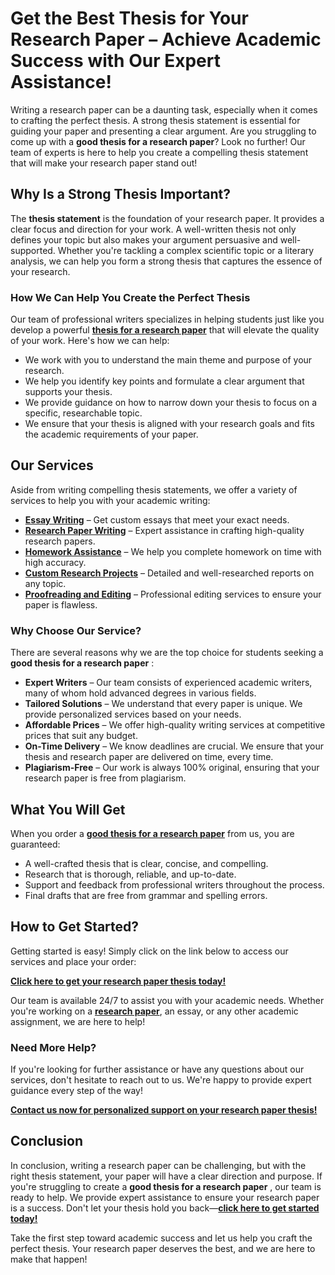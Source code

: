 # Get the Best Thesis for Your Research Paper – Achieve Academic Success with Our Expert Assistance!

Writing a research paper can be a daunting task, especially when it comes to crafting the perfect thesis. A strong thesis statement is essential for guiding your paper and presenting a clear argument. Are you struggling to come up with a **good thesis for a research paper**? Look no further! Our team of experts is here to help you create a compelling thesis statement that will make your research paper stand out!

## Why Is a Strong Thesis Important?

The **thesis statement** is the foundation of your research paper. It provides a clear focus and direction for your work. A well-written thesis not only defines your topic but also makes your argument persuasive and well-supported. Whether you're tackling a complex scientific topic or a literary analysis, we can help you form a strong thesis that captures the essence of your research.

### How We Can Help You Create the Perfect Thesis

Our team of professional writers specializes in helping students just like you develop a powerful [**thesis for a research paper**](https://tinyurl.com/topessay?keyword=good+thesis+for+a+research+paper) that will elevate the quality of your work. Here's how we can help:

- We work with you to understand the main theme and purpose of your research.
- We help you identify key points and formulate a clear argument that supports your thesis.
- We provide guidance on how to narrow down your thesis to focus on a specific, researchable topic.
- We ensure that your thesis is aligned with your research goals and fits the academic requirements of your paper.

## Our Services

Aside from writing compelling thesis statements, we offer a variety of services to help you with your academic writing:

- [**Essay Writing**](https://tinyurl.com/topessay?keyword=good+thesis+for+a+research+paper) – Get custom essays that meet your exact needs.
- [**Research Paper Writing**](https://tinyurl.com/topessay?keyword=good+thesis+for+a+research+paper) – Expert assistance in crafting high-quality research papers.
- [**Homework Assistance**](https://tinyurl.com/topessay?keyword=good+thesis+for+a+research+paper) – We help you complete homework on time with high accuracy.
- [**Custom Research Projects**](https://tinyurl.com/topessay?keyword=good+thesis+for+a+research+paper) – Detailed and well-researched reports on any topic.
- [**Proofreading and Editing**](https://tinyurl.com/topessay?keyword=good+thesis+for+a+research+paper) – Professional editing services to ensure your paper is flawless.

### Why Choose Our Service?

There are several reasons why we are the top choice for students seeking a **good thesis for a research paper** :

- **Expert Writers** – Our team consists of experienced academic writers, many of whom hold advanced degrees in various fields.
- **Tailored Solutions** – We understand that every paper is unique. We provide personalized services based on your needs.
- **Affordable Prices** – We offer high-quality writing services at competitive prices that suit any budget.
- **On-Time Delivery** – We know deadlines are crucial. We ensure that your thesis and research paper are delivered on time, every time.
- **Plagiarism-Free** – Our work is always 100% original, ensuring that your research paper is free from plagiarism.

## What You Will Get

When you order a [**good thesis for a research paper**](https://tinyurl.com/topessay?keyword=good+thesis+for+a+research+paper) from us, you are guaranteed:

- A well-crafted thesis that is clear, concise, and compelling.
- Research that is thorough, reliable, and up-to-date.
- Support and feedback from professional writers throughout the process.
- Final drafts that are free from grammar and spelling errors.

## How to Get Started?

Getting started is easy! Simply click on the link below to access our services and place your order:

[**Click here to get your research paper thesis today!**](https://tinyurl.com/topessay?keyword=good+thesis+for+a+research+paper)

Our team is available 24/7 to assist you with your academic needs. Whether you're working on a [**research paper**](https://tinyurl.com/topessay?keyword=good+thesis+for+a+research+paper), an essay, or any other academic assignment, we are here to help!

### Need More Help?

If you're looking for further assistance or have any questions about our services, don't hesitate to reach out to us. We're happy to provide expert guidance every step of the way!

[**Contact us now for personalized support on your research paper thesis!**](https://tinyurl.com/topessay?keyword=good+thesis+for+a+research+paper)

## Conclusion

In conclusion, writing a research paper can be challenging, but with the right thesis statement, your paper will have a clear direction and purpose. If you're struggling to create a **good thesis for a research paper** , our team is ready to help. We provide expert assistance to ensure your research paper is a success. Don't let your thesis hold you back—[**click here to get started today!**](https://tinyurl.com/topessay?keyword=good+thesis+for+a+research+paper)

Take the first step toward academic success and let us help you craft the perfect thesis. Your research paper deserves the best, and we are here to make that happen!

